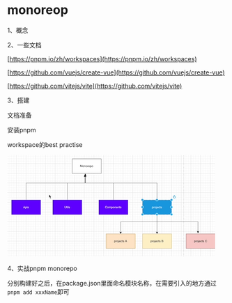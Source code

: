 # monoreop

1、概念

2、一些文档

[https://pnpm.io/zh/workspaces](https://pnpm.io/zh/workspaces)

[https://github.com/vuejs/create-vue](https://github.com/vuejs/create-vue)

[https://github.com/vitejs/vite](https://github.com/vitejs/vite)

3、搭建

文档准备

安装pnpm

workspace的best practise

![alt text](image.png)

4、实战pnpm monorepo

分别构建好之后，在package.json里面命名模块名称，在需要引入的地方通过`pnpm add xxxName`即可

<!-- npm init vue@3  pnpm-monorepo -->

<!-- 添加pnpm-workspace.yaml -->

<!-- https://github.com/conferer/vue-workspace -->